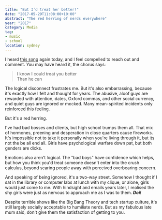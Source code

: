 ```yaml
---
title: "But I’d treat her better!"
date: "2017-05-29T11:08:00+10:00"
abstract: "The red herring of nerds everywhere"
year: "2017"
category: Media
tag:
- music
- school
location: sydney
---
```

I heard [this song] again today, and I feel compelled to reach out and comment. You may have heard it, the chorus says:

> I know I could treat you better  
> Than he can

The logical disconnect frustrates me. But it's also embarrassing, because it's exactly how I felt and thought for years. The abusive, aloof guys are rewarded with attention, dates, Oxford commas, and other social currency, and quiet guys are ignored or mocked. Many mean-spirited incidents only reinforced this feeling.

But it's a red herring.

I've had bad bosses and clients, but high school trumps them all. That mix of hormones, preening and desperation in close quarters cause fireworks. It's impossible not to take it personally when you're living through it, but its not the be all end all. Girls have psychological warfare down pat, but both genders are dicks.

Emotions also aren't logical. The "bad boys" have confidence which helps, but how you think you'd treat someone doesn't enter into the crush calculus, beyond scaring people away with perceived overbearing concern.

And speaking of being ignored, it's a two-way street. Somehow I thought if I sat in the library or computer labs at lunch with my clique, or alone, girls would just come to me. With hindsight and emails years later, I realised the shy girls were just as nervous to approach me as I was to them. ***Doi!***

Despite terrible shows like the Big Bang Theory and tech startup culture, it's still largely socially acceptable to humiliate nerds. But as my fabulous late mum said, don't give them the satisfaction of getting to you.

[this song]: https://en.wikipedia.org/wiki/Treat_You_Better

